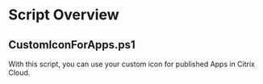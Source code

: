 # Script Overview 

## CustomIconForApps.ps1

With this script, you can use your custom icon for published Apps in Citrix Cloud. 

